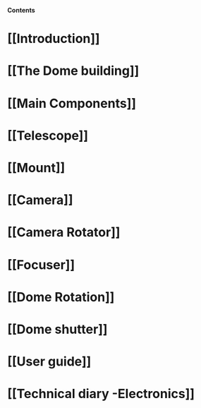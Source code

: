**Contents**
# [[Introduction]]
# [[The Dome building]]
# [[Main Components]]
# [[Telescope]]
# [[Mount]]
# [[Camera]]
# [[Camera Rotator]]
# [[Focuser]]
# [[Dome  Rotation]]
# [[Dome shutter]]

# [[User guide]]

# [[Technical diary -Electronics]]





